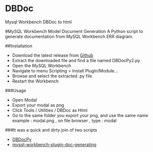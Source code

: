 # DBDoc
Mysql Workbench DBDoc to html

#MySQL Workbench Model Document Generation
A Python script to generate documentation from MySQL Workbench ERR diagram.

##Installation
* Download the latest release from [Github](https://github.com/ferleal/DBDoc/releases)
* Extract the downloaded file and find a file named DBDocPy2.py
* Open the MySQL Workbench
* Navigate to menu Scripting > Install Plugin/Module...
* Browse and select the extracted .py file
* Restart the Workbench

###Usage
* Open Modal
* Export your modal as png
* Click Tools / Utilities / DBDoc as Html
* Go to the same folder you export your png, and use the same name example : modal.png , on file browser , type : modal

###It was a quick and dirty join of two scripts
* [DBDocPy](https://github.com/rsn86/MWB-DBDocPy)
* [mysql-workbench-plugin-doc-generating](https://github.com/letrunghieu/mysql-workbench-plugin-doc-generating)

